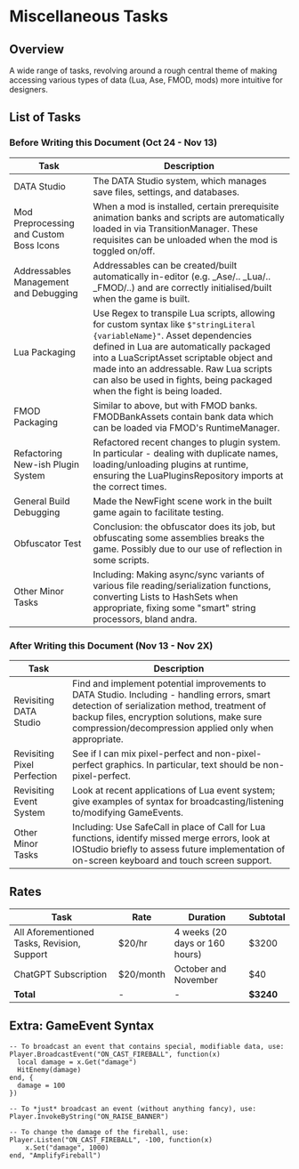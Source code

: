 
# Miscellaneous Tasks

## Overview
A wide range of tasks, revolving around a rough central theme of making accessing various types of data (Lua, Ase, FMOD, mods) more intuitive for designers.


## List of Tasks
### Before Writing this Document (Oct 24 - Nov 13)
| **Task** | **Description** |
| ------------- | ------------- |
| DATA Studio | The DATA Studio system, which manages save files, settings, and databases. |
| Mod Preprocessing and Custom Boss Icons | When a mod is installed, certain prerequisite animation banks and scripts are automatically loaded in via TransitionManager. These requisites can be unloaded when the mod is toggled on/off. |
| Addressables Management and Debugging | Addressables can be created/built automatically in-editor (e.g. _Ase/.. _Lua/.. _FMOD/..) and are correctly initialised/built when the game is built. |
| Lua Packaging | Use Regex to transpile Lua scripts, allowing for custom syntax like `$"stringLiteral {variableName}"`. Asset dependencies defined in Lua are automatically packaged into a LuaScriptAsset scriptable object and made into an addressable. Raw Lua scripts can also be used in fights, being packaged when the fight is being loaded. |
| FMOD Packaging | Similar to above, but with FMOD banks. FMODBankAssets contain bank data which can be loaded via FMOD's RuntimeManager. |
| Refactoring New-ish Plugin System | Refactored recent changes to plugin system. In particular - dealing with duplicate names, loading/unloading plugins at runtime, ensuring the LuaPluginsRepository imports at the correct times. |
| General Build Debugging | Made the NewFight scene work in the built game again to facilitate testing. |
| Obfuscator Test | Conclusion: the obfuscator does its job, but obfuscating some assemblies breaks the game. Possibly due to our use of reflection in some scripts. |
| Other Minor Tasks | Including: Making async/sync variants of various file reading/serialization functions, converting Lists to HashSets when appropriate, fixing some "smart" string processors, bland andra. |
### After Writing this Document (Nov 13 - Nov 2X)
| **Task** | **Description** |
| ------------- | ------------- |
| Revisiting DATA Studio | Find and implement potential improvements to DATA Studio. Including - handling errors, smart detection of serialization method, treatment of backup files, encryption solutions, make sure compression/decompression applied only when appropriate. |
| Revisiting Pixel Perfection | See if I can mix pixel-perfect and non-pixel-perfect graphics. In particular, text should be non-pixel-perfect. |
| Revisiting Event System | Look at recent applications of Lua event system; give examples of syntax for broadcasting/listening to/modifying GameEvents. |
| Other Minor Tasks | Including: Use SafeCall in place of Call for Lua functions, identify missed merge errors, look at IOStudio briefly to assess future implementation of on-screen keyboard and touch screen support. |

## Rates
| **Task** | **Rate** | **Duration** | **Subtotal** |
| ------------- | ------------- | ------------- | ------------- |
| All Aforementioned Tasks, Revision, Support | $20/hr | 4 weeks (20 days or 160 hours) | $3200 |
| ChatGPT Subscription | $20/month | October and November | $40 |
| **Total** | - | - | **$3240** |

## Extra: GameEvent Syntax
```
-- To broadcast an event that contains special, modifiable data, use:
Player.BroadcastEvent("ON_CAST_FIREBALL", function(x) 
  local damage = x.Get("damage")
  HitEnemy(damage)
end, {
  damage = 100
})

-- To *just* broadcast an event (without anything fancy), use:
Player.InvokeByString("ON_RAISE_BANNER")

-- To change the damage of the fireball, use:
Player.Listen("ON_CAST_FIREBALL", -100, function(x)
    x.Set("damage", 1000)
end, "AmplifyFireball")
```


